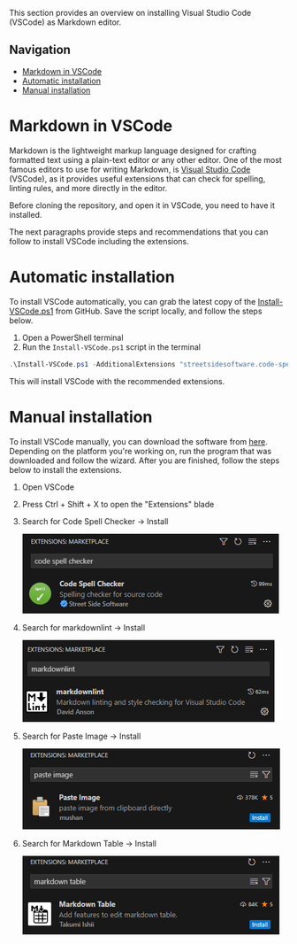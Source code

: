 This section provides an overview on installing Visual Studio Code (VSCode) as Markdown editor.

## Navigation

- [Markdown in VSCode](#markdown-in-vscode)
- [Automatic installation](#automatic-installation)
- [Manual installation](#manual-installation)

# Markdown in VSCode

Markdown is the lightweight markup language designed for crafting formatted text using a plain-text editor or any other editor.
One of the most famous editors to use for writing Markdown, is [Visual Studio Code](https://code.visualstudio.com/) (VSCode), as it provides useful extensions that can check for spelling, linting rules, and more directly in the editor.

Before cloning the repository, and open it in VSCode, you need to have it installed.

The next paragraphs provide steps and recommendations that you can follow to install VSCode including the extensions.

# Automatic installation

To install VSCode automatically, you can grab the latest copy of the [Install-VSCode.ps1](https://github.com/PowerShell/vscode-powershell/blob/main/scripts/Install-VSCode.ps1) from GitHub. Save the script locally, and follow the steps below.

1. Open a PowerShell terminal
2. Run the `Install-VSCode.ps1` script in the terminal

```powershell
.\Install-VSCode.ps1 -AdditionalExtensions "streetsidesoftware.code-spell-checker", "davidanson.vscode-markdownlint", "takumii.markdowntable", "mushan.vscode-paste-image" -LaunchWhenDone
```

This will install VSCode with the recommended extensions.

# Manual installation

To install VSCode manually, you can download the software from [here](https://code.visualstudio.com/). Depending on the platform you're working on, run the program that was downloaded and follow the wizard. After you are finished, follow the steps below to install the extensions.

1. Open VSCode
2. Press Ctrl + Shift + X to open the "Extensions" blade
3. Search for Code Spell Checker -> Install

    ![code-spell-checker](../../.media/code-spell-checker.png)

4. Search for markdownlint -> Install

    ![markdownlint](../../.media/markdownlint.png)

5. Search for Paste Image -> Install

    ![paste-image](../../.media/paste-image.png)

6. Search for Markdown Table -> Install

    ![markdown-table](../../.media/markdown-table.png)
